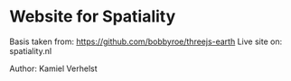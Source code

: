 # Website for Spatiality

Basis taken from: https://github.com/bobbyroe/threejs-earth 
Live site on: spatiality.nl


Author: Kamiel Verhelst

